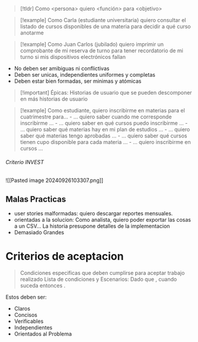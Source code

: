 >[!tldr] Como \<persona> quiero \<función> para \<objetivo>

>[!example] Como Carla (estudiante universitaria) quiero consultar el listado de cursos disponibles de una materia para decidir a qué curso anotarme

>[!example] Como Juan Carlos (jubilado) quiero imprimir un comprobante de mi reserva de turno para tener recordatorio de mi turno si mis dispositivos electrónicos fallan


- No deben ser amibiguas ni conflictivas 
- Deben ser unicas, independientes uniformes y completas 
- Deben estar bien formadas, ser minimas y atómicas

>[!important] Épicas: Historias de usuario que se pueden descomponer en más historias de usuario

>[!example] Como estudiante, quiero inscribirme en materias para el cuatrimestre para… - … quiero saber cuando me corresponde inscribirme … - … quiero saber en qué cursos puedo inscribirme … - … quiero saber qué materias hay en mi plan de estudios … - … quiero saber qué materias tengo aprobadas … - … quiero saber qué cursos tienen cupo disponible para cada materia … - … quiero inscribirme en cursos …

###### Criterio INVEST 
![[Pasted image 20240926103307.png]]

## Malas Practicas 
- user stories malformadas: quiero descargar reportes mensuales.
- orientadas a la solucion: Como analista, quiero poder exportar las cosas a un CSV... La historia presupone detalles de la implementacion 
- Demasiado Grandes
# Criterios de aceptacion 
> Condiciones especificas que deben cumplirse para aceptar trabajo realizado 
Lista de condiciones y Escenarios: Dado que <contexto>, cuando suceda <evento> entonces <consecuencia>.

Estos deben ser:
- Claros 
- Concisos
- Verificables 
- Independientes 
- Orientados al Problema